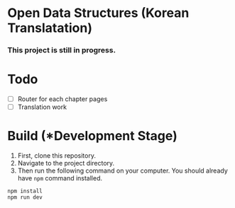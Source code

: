 # Open Data Structures (Korean Translatation)

### This project is still in progress.

# Todo
-[ ] Router for each chapter pages
-[ ] Translation work

# Build (*Development Stage)
1. First, clone this repository.
2. Navigate to the project directory.
3. Then run the following command on your computer. You should already have `npm` command installed.
```
npm install
npm run dev 
```
